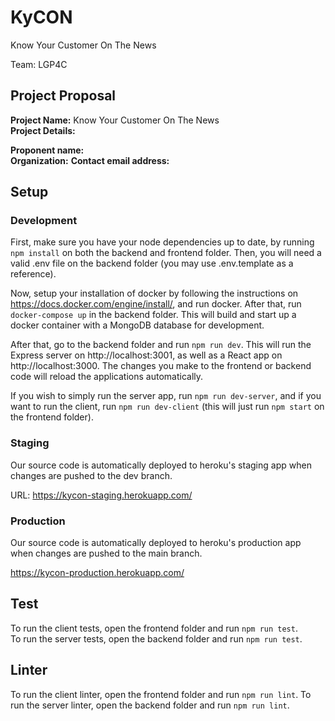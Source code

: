 # KyCON

Know Your Customer On The News

Team: LGP4C

## Project Proposal

**Project Name:** Know Your Customer On The News  
**Project Details:**

**Proponent name:**    
**Organization:** 
**Contact email address:** 

## Setup

### **Development**

First, make sure you have your node dependencies up to date, by running `npm install` on both the backend and frontend folder. Then, you will need a valid .env file on the backend folder (you may use .env.template as a reference).

Now, setup your installation of docker by following the instructions on https://docs.docker.com/engine/install/, and run docker. After that, run `docker-compose up` in the backend folder. This will build and start up a docker container with a MongoDB database for development.

After that, go to the backend folder and run `npm run dev`. This will run the Express server on http://localhost:3001, as well as a React app on http://localhost:3000. The changes you make to the frontend or backend code will reload the applications automatically.

If you wish to simply run the server app, run `npm run dev-server`, and if you want to run the client, run `npm run dev-client` (this will just run `npm start` on the frontend folder).

### **Staging**

Our source code is automatically deployed to heroku's staging app when changes are pushed to the dev branch.

URL: https://kycon-staging.herokuapp.com/

### **Production**

Our source code is automatically deployed to heroku's production app when changes are pushed to the main branch.

https://kycon-production.herokuapp.com/

## Test

To run the client tests, open the frontend folder and run `npm run test`.  
To run the server tests, open the backend folder and run `npm run test`.

## Linter
 
To run the client linter, open the frontend folder and run `npm run lint`. 
To run the server linter, open the backend folder and run `npm run lint`. 
